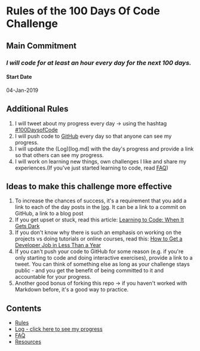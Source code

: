# Rules of the 100 Days Of Code Challenge


## Main Commitment
### *I will code for at least an hour every day for the next 100 days.*


#### Start Date
04-Jan-2019


## Additional Rules
1. I will tweet about my progress every day -> using the hashtag [#100DaysofCode](https://twitter.com/search?q=%23100DaysOfCode)
2. I will push code to [GitHub](https://github.com/NavinNavi19) every day so that anyone can see my progress.
3. I will update the (Log)[log.md] with the day's progress and provide a link so that others can see my progress.
5. I will work on learning new things, own challenges I like and share my experiences.(If you've just started learning to code, read [FAQ](FAQ.md))




## Ideas to make this challenge more effective
1. To increase the chances of success, it's a requirement that you add a link to each of the day posts in the [log](log.md). It can be a link to a commit on GitHub, a link to a blog post
2. If you get upset or stuck, read this article: [Learning to Code: When It Gets Dark](https://medium.freecodecamp.com/learning-to-code-when-it-gets-dark-e485edfb58fd)
3. If you don't know why there is such an emphasis on working on the projects vs doing tutorials or online courses, read this: [How to Get a Developer Job in Less Than a Year](https://medium.freecodecamp.com/how-to-get-a-developer-job-in-less-than-a-year-c27bbfe71645)
4. If you can't push your code to GitHub for some reason (e.g. if you're only starting to code and doing interactive exercises), provide a link to a tweet. You can think of something else as long as your challenge stays public - and you get the benefit of being committed to it and accountable for your progress.
5. Another good bonus of forking this repo -> if you haven't worked with Markdown before, it's a good way to practice.


## Contents
* [Rules](rules.md)
* [Log - click here to see my progress](log.md)
* [FAQ](FAQ.md)
* [Resources](resources.md)
<!--stackedit_data:
eyJoaXN0b3J5IjpbNDc5OTk4NTYwLC0xODEyODQ3MTQ0XX0=
-->